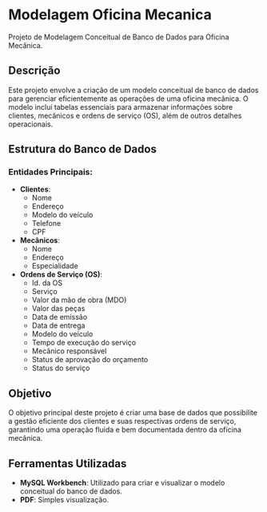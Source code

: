 # Modelagem Oficina Mecanica
Projeto de Modelagem Conceitual de Banco de Dados para Oficina Mecânica.

## Descrição
Este projeto envolve a criação de um modelo conceitual de banco de dados para gerenciar eficientemente as operações de uma oficina mecânica. O modelo inclui tabelas essenciais para armazenar informações sobre clientes, mecânicos e ordens de serviço (OS), além de outros detalhes operacionais.

## Estrutura do Banco de Dados
### Entidades Principais:
- **Clientes**:
  - Nome
  - Endereço
  - Modelo do veículo
  - Telefone
  - CPF
- **Mecânicos**:
  - Nome
  - Endereço
  - Especialidade
- **Ordens de Serviço (OS)**:
  - Id. da OS
  - Serviço
  - Valor da mão de obra (MDO)
  - Valor das peças
  - Data de emissão
  - Data de entrega
  - Modelo do veículo
  - Tempo de execução do serviço
  - Mecânico responsável
  - Status de aprovação do orçamento
  - Status do serviço

## Objetivo
O objetivo principal deste projeto é criar uma base de dados que possibilite a gestão eficiente dos clientes e suas respectivas ordens de serviço, garantindo uma operação fluida e bem documentada dentro da oficina mecânica.

## Ferramentas Utilizadas
- **MySQL Workbench**: Utilizado para criar e visualizar o modelo conceitual do banco de dados.
- **PDF**: Simples visualização.
